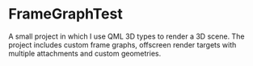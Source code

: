 # FrameGraphTest

A small project in which I use QML 3D types to render a 3D scene. 
The project includes custom frame graphs, offscreen render targets with multiple attachments and custom geometries.
